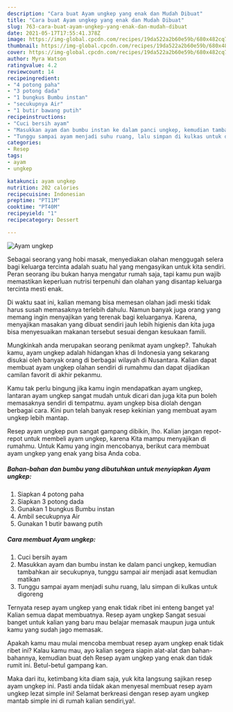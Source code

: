 ```yaml
---
description: "Cara buat Ayam ungkep yang enak dan Mudah Dibuat"
title: "Cara buat Ayam ungkep yang enak dan Mudah Dibuat"
slug: 763-cara-buat-ayam-ungkep-yang-enak-dan-mudah-dibuat
date: 2021-05-17T17:55:41.378Z
image: https://img-global.cpcdn.com/recipes/19da522a2b60e59b/680x482cq70/ayam-ungkep-foto-resep-utama.jpg
thumbnail: https://img-global.cpcdn.com/recipes/19da522a2b60e59b/680x482cq70/ayam-ungkep-foto-resep-utama.jpg
cover: https://img-global.cpcdn.com/recipes/19da522a2b60e59b/680x482cq70/ayam-ungkep-foto-resep-utama.jpg
author: Myra Watson
ratingvalue: 4.2
reviewcount: 14
recipeingredient:
- "4 potong paha"
- "3 potong dada"
- "1 bungkus Bumbu instan"
- "secukupnya Air"
- "1 butir bawang putih"
recipeinstructions:
- "Cuci bersih ayam"
- "Masukkan ayam dan bumbu instan ke dalam panci ungkep, kemudian tambahkan air secukupnya, tunggu sampai air menjadi asat kemudian matikan"
- "Tunggu sampai ayam menjadi suhu ruang, lalu simpan di kulkas untuk digoreng"
categories:
- Resep
tags:
- ayam
- ungkep

katakunci: ayam ungkep 
nutrition: 202 calories
recipecuisine: Indonesian
preptime: "PT11M"
cooktime: "PT40M"
recipeyield: "1"
recipecategory: Dessert

---
```



![Ayam ungkep](https://img-global.cpcdn.com/recipes/19da522a2b60e59b/680x482cq70/ayam-ungkep-foto-resep-utama.jpg)

Sebagai seorang yang hobi masak, menyediakan olahan menggugah selera bagi keluarga tercinta adalah suatu hal yang mengasyikan untuk kita sendiri. Peran seorang ibu bukan hanya mengatur rumah saja, tapi kamu pun wajib memastikan keperluan nutrisi terpenuhi dan olahan yang disantap keluarga tercinta mesti enak.

Di waktu  saat ini, kalian memang bisa memesan olahan jadi meski tidak harus susah memasaknya terlebih dahulu. Namun banyak juga orang yang memang ingin menyajikan yang terenak bagi keluarganya. Karena, menyajikan masakan yang dibuat sendiri jauh lebih higienis dan kita juga bisa menyesuaikan makanan tersebut sesuai dengan kesukaan famili. 



Mungkinkah anda merupakan seorang penikmat ayam ungkep?. Tahukah kamu, ayam ungkep adalah hidangan khas di Indonesia yang sekarang disukai oleh banyak orang di berbagai wilayah di Nusantara. Kalian dapat membuat ayam ungkep olahan sendiri di rumahmu dan dapat dijadikan camilan favorit di akhir pekanmu.

Kamu tak perlu bingung jika kamu ingin mendapatkan ayam ungkep, lantaran ayam ungkep sangat mudah untuk dicari dan juga kita pun boleh memasaknya sendiri di tempatmu. ayam ungkep bisa diolah dengan berbagai cara. Kini pun telah banyak resep kekinian yang membuat ayam ungkep lebih mantap.

Resep ayam ungkep pun sangat gampang dibikin, lho. Kalian jangan repot-repot untuk membeli ayam ungkep, karena Kita mampu menyajikan di rumahmu. Untuk Kamu yang ingin mencobanya, berikut cara membuat ayam ungkep yang enak yang bisa Anda coba.

<!--inarticleads1-->

##### Bahan-bahan dan bumbu yang dibutuhkan untuk menyiapkan Ayam ungkep:

1. Siapkan 4 potong paha
1. Siapkan 3 potong dada
1. Gunakan 1 bungkus Bumbu instan
1. Ambil secukupnya Air
1. Gunakan 1 butir bawang putih




<!--inarticleads2-->

##### Cara membuat Ayam ungkep:

1. Cuci bersih ayam
1. Masukkan ayam dan bumbu instan ke dalam panci ungkep, kemudian tambahkan air secukupnya, tunggu sampai air menjadi asat kemudian matikan
1. Tunggu sampai ayam menjadi suhu ruang, lalu simpan di kulkas untuk digoreng




Ternyata resep ayam ungkep yang enak tidak ribet ini enteng banget ya! Kalian semua dapat membuatnya. Resep ayam ungkep Sangat sesuai banget untuk kalian yang baru mau belajar memasak maupun juga untuk kamu yang sudah jago memasak.

Apakah kamu mau mulai mencoba membuat resep ayam ungkep enak tidak ribet ini? Kalau kamu mau, ayo kalian segera siapin alat-alat dan bahan-bahannya, kemudian buat deh Resep ayam ungkep yang enak dan tidak rumit ini. Betul-betul gampang kan. 

Maka dari itu, ketimbang kita diam saja, yuk kita langsung sajikan resep ayam ungkep ini. Pasti anda tiidak akan menyesal membuat resep ayam ungkep lezat simple ini! Selamat berkreasi dengan resep ayam ungkep mantab simple ini di rumah kalian sendiri,ya!.

